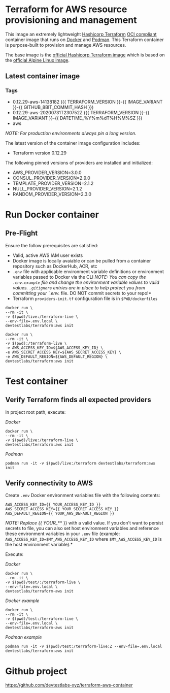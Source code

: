 # Terraform for AWS resource provisioning and management
This image an extremely lightweight [Hashicorp Terraform](https://www.terraform.io/) [OCI compliant](https://www.opencontainers.org/) container image that runs on [Docker](https://www.docker.com/) and [Podman](https://podman.io/). This Terraform container is purpose-built to provision and manage AWS resources.

The base image is the [official Hashicorp Terraform image](https://hub.docker.com/r/hashicorp/terraform/) which is based on the [official Alpine Linux image](https://hub.docker.com/_/alpine).

## Latest container image
### Tags
* 0.12.29-aws-14138182 ({{  TERRAFORM_VERSION }}-{{ IMAGE_VARIANT }}-{{ GITHUB_8BIT_COMMIT_HASH }})
* 0.12.29-aws-20200731T230752Z ({{  TERRAFORM_VERSION }}-{{ IMAGE_VARIANT }}-{{ DATETIME_%Y%m%dT%H%M%SZ }})
* aws

*NOTE: For production environments always pin a long version.*

The latest version of the container image configuration includes:

* Terraform version 0.12.29

The following pinned versions of providers are installed and initialized:
* AWS_PROVIDER_VERSION=3.0.0
* CONSUL_PROVIDER_VERSION=2.9.0
* TEMPLATE_PROVIDER_VERSION=2.1.2
* NULL_PROVIDER_VERSION=2.1.2
* RANDOM_PROVIDER_VERSION=2.3.0

# Run Docker container
## Pre-Flight
Ensure the follow prerequisites are satisfied:

* Valid, active AWS IAM user exists
* Docker image is locally avaiable or can be pulled from a container repository such as DockerHub, ACR, etc
* `.env` file with applicable environment variable definitions or environment variables passed to Docker via the CLI *NOTE: You can copy the `.env.example` file and change the environment variable values to valid values. `.gitignore` entries are in place to help protect you from committing your `.env.* file. DO NOT commit secrets to your repo!*
* Terraform `providers-init.tf` configuration file is in `$PWD/dockerfiles`

```
docker run \
--rm -it \
-v $(pwd)/live:/terraform-live \
--env-file=.env.local \
devtestlabs/terraform:aws init
```

```
docker run \
--rm -it \
-v $(pwd):/terraform-live \
-e AWS_ACCESS_KEY_ID=${AWS_ACCESS_KEY_ID} \
-e AWS_SECRET_ACCESS_KEY=${AWS_SECRET_ACCESS_KEY} \
-e AWS_DEFAULT_REGION=${AWS_DEFAULT_REGION} \
devtestlabs/terraform:aws init
```

# Test container
## Verify Terraform finds all expected providers

In project root path, execute:

*Docker*
```shell
docker run \
--rm -it \
-v $(pwd)/live:/terraform-live \
devtestlabs/terraform:aws init
```

*Podman*
```shell
podman run -it -v $(pwd)/live:/terraform devtestlabs/terraform:aws init
```

## Verify connectivity to AWS
Create `.env` Docker environment variables file with the following contents:

```
AWS_ACCESS_KEY_ID={{ YOUR_ACCESS_KEY_ID }}
AWS_SECRET_ACCESS_KEY={{ YOUR_SECRET_ACCESS_KEY }}
AWS_DEFAULT_REGION={{ YOUR_AWS_DEFAULT_REGION }}
```

*NOTE: Replace {{ YOUR_*** }} with a valid value. If you don't want to persist secrets to file, you can also set host environment variables and reference these environment variables in your `.env` file (example: `AWS_ACCESS_KEY_ID=$MY_AWS_ACCESS_KEY_ID` where `$MY_AWS_ACCESS_KEY_ID` is the host environment variable).*

Execute:

*Docker*
```shell
docker run \
--rm -it \
-v $(pwd)/test/:/terraform-live \
--env-file=.env.local \
devtestlabs/terraform-aws init
```

*Docker example*
```shell
docker run \
--rm -it \
-v $(pwd)/test:/terraform-live \
--env-file=.env.local \
devtestlabs/terraform-aws init
```

*Podman example*
```shell
podman run -it -v $(pwd)/test:/terraform-live:Z --env-file=.env.local devtestlabs/terraform:aws init
```
# Github project

https://github.com/devtestlabs-xyz/terraform-aws-container